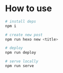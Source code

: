# How to use

```bash
# install deps
npm i

# create new post
npm run hexo new <title>

# deploy
npm run deploy

# serve locally
npm run serve

```
